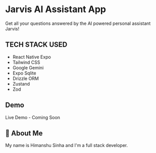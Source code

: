 # Jarvis AI Assistant App

Get all your questions answered by the AI powered personal assistant Jarvis!

## TECH STACK USED

- React Native Expo
- Tailwind CSS
- Google Gemini
- Expo Sqlite
- Drizzle ORM
- Zustand
- Zod

## Demo

Live Demo - Coming Soon

## 🚀 About Me

My name is Himanshu Sinha and I'm a full stack developer.
